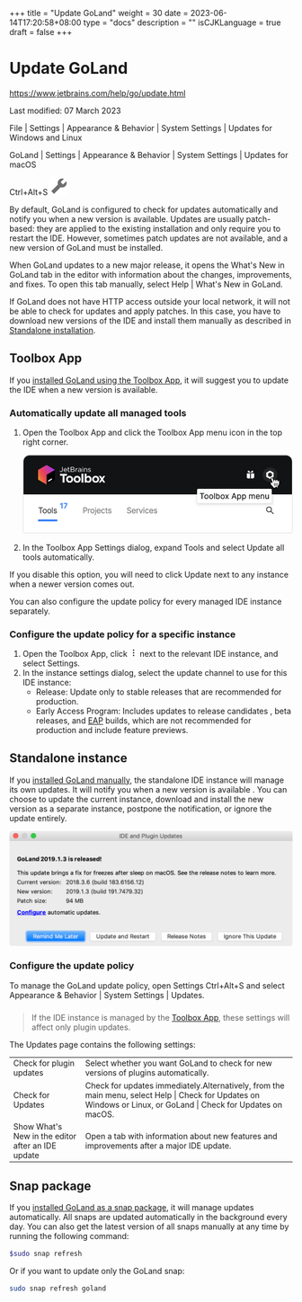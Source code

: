 +++
title = "Update GoLand"
weight = 30
date = 2023-06-14T17:20:58+08:00
type = "docs"
description = ""
isCJKLanguage = true
draft = false
+++
# Update GoLand﻿

https://www.jetbrains.com/help/go/update.html

Last modified: 07 March 2023

File | Settings | Appearance & Behavior | System Settings | Updates for Windows and Linux

GoLand | Settings | Appearance & Behavior | System Settings | Updates for macOS

Ctrl+Alt+S ![the Settings icon](Update_img/app.general.settings.svg)

By default, GoLand is configured to check for updates automatically and notify you when a new version is available. Updates are usually patch-based: they are applied to the existing installation and only require you to restart the IDE. However, sometimes patch updates are not available, and a new version of GoLand must be installed.

When GoLand updates to a new major release, it opens the What's New in GoLand tab in the editor with information about the changes, improvements, and fixes. To open this tab manually, select Help | What's New in GoLand.

If GoLand does not have HTTP access outside your local network, it will not be able to check for updates and apply patches. In this case, you have to download new versions of the IDE and install them manually as described in [Standalone installation](https://www.jetbrains.com/help/go/installation-guide.html#standalone).

## Toolbox App﻿

If you [installed GoLand using the Toolbox App](https://www.jetbrains.com/help/go/installation-guide.html#toolbox), it will suggest you to update the IDE when a new version is available.

### Automatically update all managed tools﻿

1. Open the Toolbox App and click the Toolbox App menu icon in the top right corner.

   ![Toolbox App menu icon](Update_img/toolbox_app_menu.png)

2. In the Toolbox App Settings dialog, expand Tools and select Update all tools automatically.

If you disable this option, you will need to click Update next to any instance when a newer version comes out.

You can also configure the update policy for every managed IDE instance separately.

### Configure the update policy for a specific instance﻿

1. Open the Toolbox App, click ![The three dots icon](Update_img/toolbox-ide-settings-icon.png) next to the relevant IDE instance, and select Settings.
2. In the instance settings dialog, select the update channel to use for this IDE instance:
   - Release: Update only to stable releases that are recommended for production.
   - Early Access Program: Includes updates to release candidates , beta releases, and [EAP](https://www.jetbrains.com/community/eap/) builds, which are not recommended for production and include feature previews.

## Standalone instance﻿

If you [installed GoLand manually](https://www.jetbrains.com/help/go/installation-guide.html#standalone), the standalone IDE instance will manage its own updates. It will notify you when a new version is available . You can choose to update the current instance, download and install the new version as a separate instance, postpone the notification, or ignore the update entirely.

![Platform and Plugin Updates](Update_img/go_update_restart.png)

### Configure the update policy﻿

To manage the GoLand update policy, open Settings Ctrl+Alt+S and select Appearance & Behavior | System Settings | Updates.

> ### 
>
> 
>
> If the IDE instance is managed by the [Toolbox App](https://www.jetbrains.com/help/go/update.html#toolbox), these settings will affect only plugin updates.

The Updates page contains the following settings:

|                                                   |                                                              |
| ------------------------------------------------- | ------------------------------------------------------------ |
| Check for plugin updates                          | Select whether you want GoLand to check for new versions of plugins automatically. |
| Check for Updates                                 | Check for updates immediately.Alternatively, from the main menu, select Help \| Check for Updates on Windows or Linux, or GoLand \| Check for Updates on macOS. |
| Show What's New in the editor after an IDE update | Open a tab with information about new features and improvements after a major IDE update. |

## Snap package﻿

If you [installed GoLand as a snap package](https://www.jetbrains.com/help/go/installation-guide.html#snap), it will manage updates automatically. All snaps are updated automatically in the background every day. You can also get the latest version of all snaps manually at any time by running the following command:

```bash
$sudo snap refresh
```



Or if you want to update only the GoLand snap:

```bash
sudo snap refresh goland
```